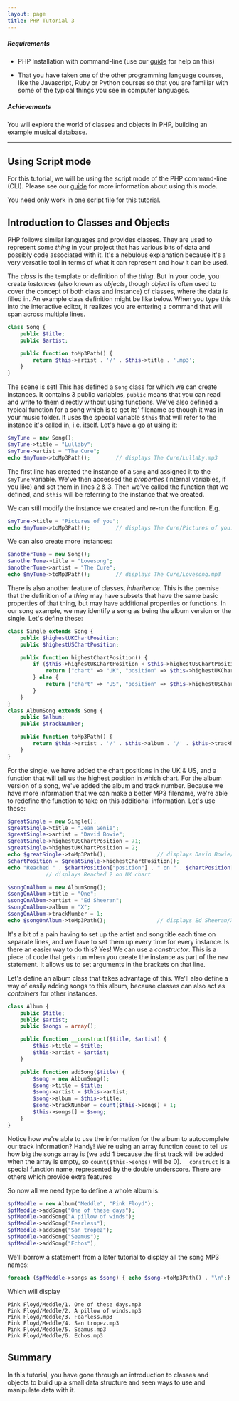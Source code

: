```yaml
---
layout: page
title: PHP Tutorial 3
---
```


##### Requirements

* PHP Installation with command-line (use our [guide](../using-php/simple.html) for help on this)

* That you have taken one of the other programming language courses, like the Javascript, Ruby or Python courses so that you are familiar with some of the typical things you see in computer languages.

##### Achievements

You will explore the world of classes and objects in PHP, building an example musical database.

---

## Using Script mode

For this tutorial, we will be using the script mode of the PHP command-line (CLI). Please see our [guide](../using-php/simple.html#script-mode) for more information about using this mode.

You need only work in one script file for this tutorial.

## Introduction to Classes and Objects

PHP follows similar languages and provides classes. They are used to represent some _thing_ in your project that has various bits of data and possibly code associated with it. It's a nebulous explanation because it's a very versatile tool in terms of what it can represent and how it can be used.

The _class_ is the template or definition of the _thing_. But in your code, you create _instances_ (also known as _objects_, though _object_ is often used to cover the concept of both class and instance) of classes, where the data is filled in. An example class definition might be like below. When you type this into the interactive editor, it realizes you are entering a command that will span across multiple lines.
```php
class Song {
    public $title;
    public $artist;

    public function toMp3Path() {
        return $this->artist . '/' . $this->title . '.mp3';
    }
}
```
The scene is set! This has defined a `Song` class for which we can create instances. It contains 3 public variables, `public` means that you can read and write to them directly without using functions. We've also defined a typical function for a song which is to get its' filename as though it was in your music folder. It uses the special variable `$this` that will refer to the instance it's called in, i.e. itself. Let's have a go at using it:
```php
$myTune = new Song();
$myTune->title = "Lullaby";
$myTune->artist = "The Cure";
echo $myTune->toMp3Path();        // displays The Cure/Lullaby.mp3
```
The first line has created the instance of a `Song` and assigned it to the `$myTune` variable. We've then accessed the _properties_ (internal variables, if you like) and set them in lines 2 & 3. Then we've called the function that we defined, and `$this` will be referring to the instance that we created.

We can still modify the instance we created and re-run the function. E.g.
```php
$myTune->title = "Pictures of you";
echo $myTune->toMp3Path();        // displays The Cure/Pictures of you.mp3
```

We can also create more instances:
```php
$anotherTune = new Song();
$anotherTune->title = "Lovesong";
$anotherTune->artist = "The Cure";
echo $myTune->toMp3Path();        // displays The Cure/Lovesong.mp3
```
There is also another feature of classes, _inheritence_. This is the premise that the definition of a _thing_ may have subsets that have the same basic properties of that thing, but may have additional properties or functions. In our song example, we may identify a song as being the album version or the single. Let's define these:
```php
class Single extends Song {
    public $highestUKChartPosition;
    public $highestUSChartPosition;

    public function highestChartPosition() {
        if ($this->highestUKChartPosition < $this->highestUSChartPosition) {
            return ["chart" => "UK", "position" => $this->highestUKChartPosition];
        } else {
            return ["chart" => "US", "position" => $this->highestUSChartPosition];
        }
    }
}
class AlbumSong extends Song {
    public $album;
    public $trackNumber;

    public function toMp3Path() {
        return $this->artist . '/' . $this->album . '/' . $this->trackNumber. '. ' . $this->title . '.mp3';
    }
}
```
For the single, we have added the chart positions in the UK & US, and a function that will tell us the highest position in which chart. For the album version of a song, we've added the album and track number. Because we have more information that we can make a better MP3 filename, we're able to redefine the function to take on this additional information. Let's use these:
```php
$greatSingle = new Single();
$greatSingle->title = "Jean Genie";
$greatSingle->artist = "David Bowie";
$greatSingle->highestUSChartPosition = 71;
$greatSingle->highestUKChartPosition = 2;
echo $greatSingle->toMp3Path();                // displays David Bowie/Jean Genie.mp3
$chartPosition = $greatSingle->highestChartPosition();
echo "Reached " . $chartPosition["position"] . " on " . $chartPosition["chart"] . " chart";
            // displays Reached 2 on UK chart

$songOnAlbum = new AlbumSong();
$songOnAlbum->title = "One";
$songOnAlbum->artist = "Ed Sheeran";
$songOnAlbum->album = "X";
$songOnAlbum->trackNumber = 1;
echo $songOnAlbum->toMp3Path();                // displays Ed Sheeran/X/1. One.mp3
```

It's a bit of a pain having to set up the artist and song title each time on separate lines, and we have to set them up every time for every instance. Is there an easier way to do this? Yes! We can use a _constructor_. This is a piece of code that gets run when you create the instance as part of the `new` statement. It allows us to set arguments in the brackets on that line.

Let's define an album class that takes advantage of this. We'll also define a way of easily adding songs to this album, because classes can also act as _containers_ for other instances.
```php
class Album {
    public $title;
    public $artist;
    public $songs = array();

    public function __construct($title, $artist) {
        $this->title = $title;
        $this->artist = $artist;
    }

    public function addSong($title) {
        $song = new AlbumSong();
        $song->title = $title;
        $song->artist = $this->artist;
        $song->album = $this->title;
        $song->trackNumber = count($this->songs) + 1;
        $this->songs[] = $song;
    }
}
```
Notice how we're able to use the information for the album to autocomplete our track information? Handy! We're using an array function `count` to tell us how big the songs array is (we add 1 because the first track will be added when the array is empty, so `count($this->songs)` will be 0). `__construct` is a special function name, represented by the double underscore. There are others which provide extra features

So now all we need type to define a whole album is:
```php
$pfMeddle = new Album("Meddle", "Pink Floyd");
$pfMeddle->addSong("One of these days");
$pfMeddle->addSong("A pillow of winds");
$pfMeddle->addSong("Fearless");
$pfMeddle->addSong("San tropez");
$pfMeddle->addSong("Seamus");
$pfMeddle->addSong("Echos");
```
We'll borrow a statement from a later tutorial to display all the song MP3 names:
```php
foreach ($pfMeddle->songs as $song) { echo $song->toMp3Path() . "\n";}
```
Which will display
```
Pink Floyd/Meddle/1. One of these days.mp3
Pink Floyd/Meddle/2. A pillow of winds.mp3
Pink Floyd/Meddle/3. Fearless.mp3
Pink Floyd/Meddle/4. San tropez.mp3
Pink Floyd/Meddle/5. Seamus.mp3
Pink Floyd/Meddle/6. Echos.mp3
```

## Summary

In this tutorial, you have gone through an introduction to classes and objects to build up a small data structure and seen ways to use and manipulate data with it.

